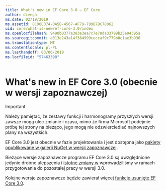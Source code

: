 ```yaml
---
title: What's new in EF Core 3.0 — EF Core
author: divega
ms.date: 02/19/2019
ms.assetid: 8C90C074-0A5B-4567-AF79-799B7BC78062
uid: core/what-is-new/ef-core-3.0/index
ms.openlocfilehash: 9490b0377a383e3ea7c7e70da33799b25e04395a
ms.sourcegitcommit: a013e243a14f384999ceccaf9c779b8c1ae3b936
ms.translationtype: MT
ms.contentlocale: pl-PL
ms.lasthandoff: 03/06/2019
ms.locfileid: "57463398"
---
```

# <a name="what-is-new-in-ef-core-30-currently-in-preview"></a>What's new in EF Core 3.0 (obecnie w wersji zapoznawczej)

> [!IMPORTANT]
> Należy pamiętać, że zestawy funkcji i harmonogramy przyszłych wersji zawsze mogą ulec zmianie i czasu, mimo że firma Microsoft podejmie próbę tej strony na bieżąco, jego mogą nie odzwierciedlać najnowszych plany na wszystkich.

EF Core 3.0 jest obecnie w fazie projektowania i jest dostępna jako [pakiety opublikowane w galerii NuGet w wersji zapoznawczej](https://www.nuget.org/packages/Microsoft.EntityFrameworkCore/). 

Bieżące wersje zapoznawcze programu EF Core 3.0 są uwzględnione jedynie drobne ulepszenia i [istotne zmiany w](xref:core/what-is-new/ef-core-3.0/breaking-changes) wprowadziliśmy w ramach przygotowania do pozostałej pracy w wersji 3.0. 

Kolejne wersje zapoznawcze będzie zawierał więcej [funkcje usunięte EF Core 3.0](xref:core/what-is-new/ef-core-3.0/features).